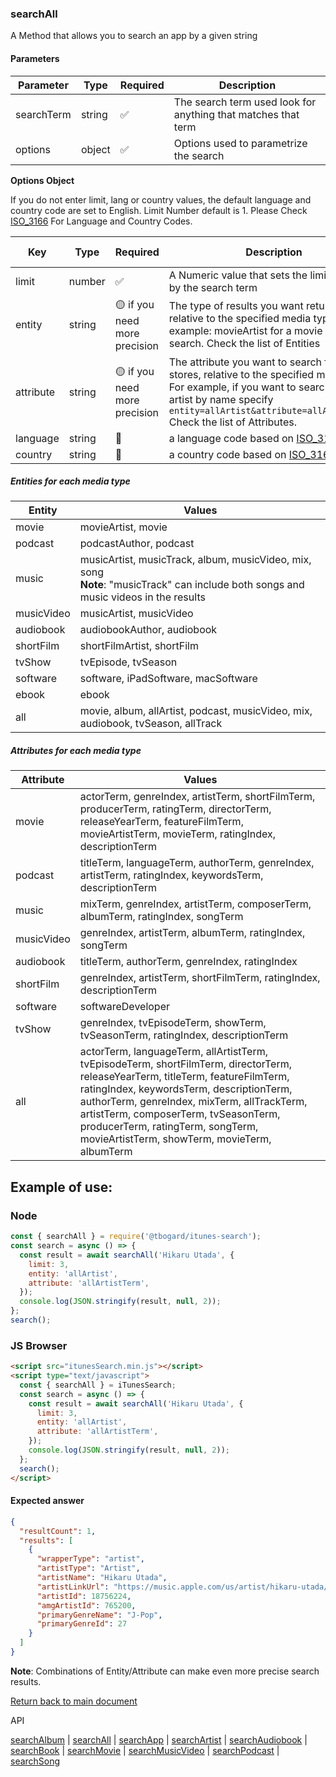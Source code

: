 ### searchAll

A Method that allows you to search an app by a given string

#### Parameters

| Parameter  | Type   | Required | Description                                                   |
| ---------- | ------ | -------- | ------------------------------------------------------------- |
| searchTerm | string | ✅       | The search term used look for anything that matches that term |
| options    | object | ✅       | Options used to parametrize the search                        |

<b>Options Object</b>

If you do not enter limit, lang or country values, the default language and country code are set to English. Limit Number default is 1.
Please Check [ISO_3166](https://en.wikipedia.org/wiki/ISO_3166-1_alpha-2) For Language and Country Codes.

| Key       | Type   | Required                      | Description                                                                                                                                                                                                                          | Default Value |
| --------- | ------ | ----------------------------- | ------------------------------------------------------------------------------------------------------------------------------------------------------------------------------------------------------------------------------------ | ------------- |
| limit     | number | ✅                            | A Numeric value that sets the limit of results by the search term                                                                                                                                                                    | 1             |
| entity    | string | 🟡 if you need more precision | The type of results you want returned, relative to the specified media type. For example: movieArtist for a movie media type search. Check the list of Entities                                                                      |               |
| attribute | string | 🟡 if you need more precision | The attribute you want to search for in the stores, relative to the specified media type. For example, if you want to search for an artist by name specify `entity=allArtist&attribute=allArtistTerm.` Check the list of Attributes. |               |
| language  | string | 🔴                            | a language code based on [ISO_3166](https://en.wikipedia.org/wiki/ISO_3166-1_alpha-2)                                                                                                                                                | "en"          |
| country   | string | 🔴                            | a country code based on [ISO_3166](https://en.wikipedia.org/wiki/ISO_3166-1_alpha-2)                                                                                                                                                 | "US"          |

##### Entities for each media type

| Entity     | Values                                                                                                                                      |
| ---------- | ------------------------------------------------------------------------------------------------------------------------------------------- |
| movie      | movieArtist, movie                                                                                                                          |
| podcast    | podcastAuthor, podcast                                                                                                                      |
| music      | musicArtist, musicTrack, album, musicVideo, mix, song <br> <b>Note</b>: "musicTrack" can include both songs and music videos in the results |
| musicVideo | musicArtist, musicVideo                                                                                                                     |
| audiobook  | audiobookAuthor, audiobook                                                                                                                  |
| shortFilm  | shortFilmArtist, shortFilm                                                                                                                  |
| tvShow     | tvEpisode, tvSeason                                                                                                                         |
| software   | software, iPadSoftware, macSoftware                                                                                                         |
| ebook      | ebook                                                                                                                                       |
| all        | movie, album, allArtist, podcast, musicVideo, mix, audiobook, tvSeason, allTrack                                                            |

##### Attributes for each media type

| Attribute  | Values                                                                                                                                                                                                                                                                                                                                                  |
| ---------- | ------------------------------------------------------------------------------------------------------------------------------------------------------------------------------------------------------------------------------------------------------------------------------------------------------------------------------------------------------- |
| movie      | actorTerm, genreIndex, artistTerm, shortFilmTerm, producerTerm, ratingTerm, directorTerm, releaseYearTerm, featureFilmTerm, movieArtistTerm, movieTerm, ratingIndex, descriptionTerm                                                                                                                                                                    |
| podcast    | titleTerm, languageTerm, authorTerm, genreIndex, artistTerm, ratingIndex, keywordsTerm, descriptionTerm                                                                                                                                                                                                                                                 |
| music      | mixTerm, genreIndex, artistTerm, composerTerm, albumTerm, ratingIndex, songTerm                                                                                                                                                                                                                                                                         |
| musicVideo | genreIndex, artistTerm, albumTerm, ratingIndex, songTerm                                                                                                                                                                                                                                                                                                |
| audiobook  | titleTerm, authorTerm, genreIndex, ratingIndex                                                                                                                                                                                                                                                                                                          |
| shortFilm  | genreIndex, artistTerm, shortFilmTerm, ratingIndex, descriptionTerm                                                                                                                                                                                                                                                                                     |
| software   | softwareDeveloper                                                                                                                                                                                                                                                                                                                                       |
| tvShow     | genreIndex, tvEpisodeTerm, showTerm, tvSeasonTerm, ratingIndex, descriptionTerm                                                                                                                                                                                                                                                                         |
| all        | actorTerm, languageTerm, allArtistTerm, tvEpisodeTerm, shortFilmTerm, directorTerm, releaseYearTerm, titleTerm, featureFilmTerm, ratingIndex, keywordsTerm, descriptionTerm, authorTerm, genreIndex, mixTerm, allTrackTerm, artistTerm, composerTerm, tvSeasonTerm, producerTerm, ratingTerm, songTerm, movieArtistTerm, showTerm, movieTerm, albumTerm |

## Example of use:

### Node

```js
const { searchAll } = require('@tbogard/itunes-search');
const search = async () => {
  const result = await searchAll('Hikaru Utada', {
    limit: 3,
    entity: 'allArtist',
    attribute: 'allArtistTerm',
  });
  console.log(JSON.stringify(result, null, 2));
};
search();
```

### JS Browser

```html
<script src="itunesSearch.min.js"></script>
<script type="text/javascript">
  const { searchAll } = iTunesSearch;
  const search = async () => {
    const result = await searchAll('Hikaru Utada', {
      limit: 3,
      entity: 'allArtist',
      attribute: 'allArtistTerm',
    });
    console.log(JSON.stringify(result, null, 2));
  };
  search();
</script>
```

#### Expected answer

```json
{
  "resultCount": 1,
  "results": [
    {
      "wrapperType": "artist",
      "artistType": "Artist",
      "artistName": "Hikaru Utada",
      "artistLinkUrl": "https://music.apple.com/us/artist/hikaru-utada/18756224?uo=4",
      "artistId": 18756224,
      "amgArtistId": 765200,
      "primaryGenreName": "J-Pop",
      "primaryGenreId": 27
    }
  ]
}
```

**Note**: Combinations of Entity/Attribute can make even more precise search results.

[Return back to main document](../README.md)

API

[searchAlbum](./searchAlbum.md) | [searchAll](./searchAll.md) | [searchApp](./searchApp.md) | [searchArtist](./searchArtist.md) | [searchAudiobook](./searchAudiobook.md) | [searchBook](./searchBook.md) | [searchMovie](./searchMovie.md) | [searchMusicVideo](./searchMusicVideo.md) | [searchPodcast](./searchPodcast.md) | [searchSong](./searchSong.md)
